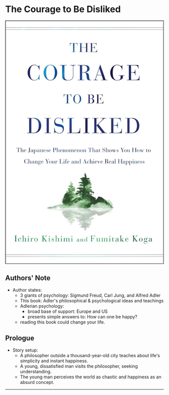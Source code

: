 # The Courage to Be Disliked

![The Courage to Be Disliked]

## Authors' Note

<!-- Sigmund Freud, Carl Jung, and Alfred Adler are all giants in the world of psychology. This book is a distillation of Adler’s philosophical and psychological ideas and teachings, taking the form of a narrative dialogue between a philosopher and a young man.
Adlerian psychology enjoys a broad base of support in Europe and the United States, and presents simple and straightforward answers to the philosophical question: How can one be happy? Adlerian psychology might hold the key. Reading this book could change your life. Now, let us accompany the young man and venture beyond the “door.” -->

- Author states:
    - 3 giants of psychology: Sigmund Freud, Carl Jung, and Alfred Adler
    - This book: Adler's philosophical & psychological ideas and teachings
    - Adlerian psychology:
        - broad base of support: Europe and US
        - presents simple answers to: How can one be happy?
    - reading this book could change your life.

## Prologue

<!-- On the outskirts of the thousand-year-old city lived a philosopher who taught that the world was simple and that happiness was within the reach of every man, instantly. A young man who was dissatisfied with life went to visit this philosopher to get to the heart of the matter. This youth found the world a chaotic mass of contradictions and, in his anxious eyes, any notion of happiness was completely absurd. -->

- Story setup:
    - A philosopher outside a thousand-year-old city teaches about life's simplicity and instant happiness.
    - A young, dissatisfied man visits the philosopher, seeking understanding.
    - The young man perceives the world as chaotic and happiness as an absurd concept.

---

[//]: # (Link References)

[The Courage to Be Disliked]: ./books/the_courage_to_be_disliked/intro.jpg
